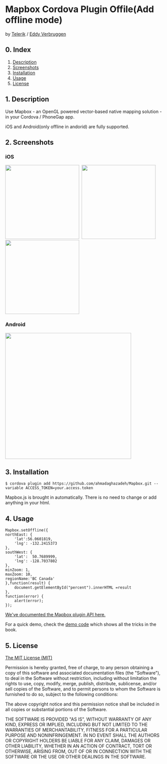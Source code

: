 # Mapbox Cordova Plugin Offile(Add offline mode)

by [Telerik](https://www.telerik.com) / [Eddy Verbruggen](http://twitter.com/eddyverbruggen)

## 0. Index

1. [Description](#1-description)
2. [Screenshots](#2-screenshots)
3. [Installation](#3-installation)
4. [Usage](#4-usage)
5. [License](#5-license)

## 1. Description

Use Mapbox - an OpenGL powered vector-based native mapping solution - in your Cordova / PhoneGap app.

iOS and Android(only offline in andorid) are fully supported.

## 2. Screenshots

### iOS

<img src="https://raw.githubusercontent.com/Telerik-Verified-Plugins/Mapbox/master/screenshots/ios/ios-marker-amsterdam.png" width="235"/>&nbsp;
<img src="https://raw.githubusercontent.com/Telerik-Verified-Plugins/Mapbox/master/screenshots/ios/ios-location-benelux.png" width="235"/>&nbsp;
<img src="https://raw.githubusercontent.com/Telerik-Verified-Plugins/Mapbox/master/screenshots/ios/ios-location-europe-dark-boxed.png" width="235"/>

### Android

<img src="https://raw.githubusercontent.com/Telerik-Verified-Plugins/Mapbox/master/screenshots/android/android-marker-amsterdam.png" width="400"/>

## 3. Installation

```
$ cordova plugin add https://github.com/ahmadaghazadeh/Mapbox.git --variable ACCESS_TOKEN=your.access.token
```

Mapbox.js is brought in automatically. There is no need to change or add anything in your html.

## 4. Usage

```
Mapbox.setOffline({
northEast: {
    'lat':56.0601819,
    'lng': -132.2415373
},
southWest: {
    'lat':  50.7689999,
    'lng': -128.7037802
},
minZoom: 1,
maxZoom: 10,
regionName:'BC Canada'
},function(result) {
    document.getElementById("percent").innerHTML =result
},
function(error) {
    alert(error);
});
```

[We've documented the Mapbox plugin API here.](http://plugins.telerik.com/cordova/plugin/mapbox)

For a quick demo, check the [demo code](demo/index.html) which shows all the tricks in the book.

## 5. License

[The MIT License (MIT)](http://www.opensource.org/licenses/mit-license.html)

Permission is hereby granted, free of charge, to any person obtaining a copy
of this software and associated documentation files (the "Software"), to deal
in the Software without restriction, including without limitation the rights
to use, copy, modify, merge, publish, distribute, sublicense, and/or sell
copies of the Software, and to permit persons to whom the Software is
furnished to do so, subject to the following conditions:

The above copyright notice and this permission notice shall be included in
all copies or substantial portions of the Software.

THE SOFTWARE IS PROVIDED "AS IS", WITHOUT WARRANTY OF ANY KIND, EXPRESS OR
IMPLIED, INCLUDING BUT NOT LIMITED TO THE WARRANTIES OF MERCHANTABILITY,
FITNESS FOR A PARTICULAR PURPOSE AND NONINFRINGEMENT. IN NO EVENT SHALL THE
AUTHORS OR COPYRIGHT HOLDERS BE LIABLE FOR ANY CLAIM, DAMAGES OR OTHER
LIABILITY, WHETHER IN AN ACTION OF CONTRACT, TORT OR OTHERWISE, ARISING FROM,
OUT OF OR IN CONNECTION WITH THE SOFTWARE OR THE USE OR OTHER DEALINGS IN
THE SOFTWARE.
